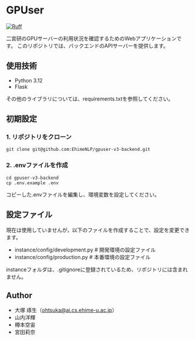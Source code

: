# GPUser
[![Ruff](https://img.shields.io/endpoint?url=https://raw.githubusercontent.com/astral-sh/ruff/main/assets/badge/v2.json)](https://github.com/astral-sh/ruff)

二宮研のGPUサーバーの利用状況を確認するためのWebアプリケーションです。
このリポジトリでは、バックエンドのAPIサーバーを提供します。

## 使用技術
- Python 3.12
- Flask

その他のライブラリについては、requirements.txtを参照してください。

## 初期設定
### 1. リポジトリをクローン
```
git clone git@github.com:EhimeNLP/gpuser-v3-backend.git
```

### 2. .envファイルを作成
```
cd gpuser-v3-backend
cp .env.example .env
```
コピーした.envファイルを編集し、環境変数を設定してください。

## 設定ファイル
現在は使用していませんが，以下のファイルを作成することで、設定を変更できます。
- instance/config/development.py # 開発環境の設定ファイル
- instance/config/production.py # 本番環境の設定ファイル

instanceフォルダは、.gitignoreに登録されているため、リポジトリには含まれません。

## Author

- 大塚 琢生（ohtsuka@ai.cs.ehime-u.ac.jp）
- 山内洋輝
- 樽本空宙
- 宮田莉奈
